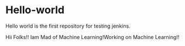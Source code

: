 # Hello-world
Hello world is the first repository for testing jenkins.

Hii Folks!!
Iam Mad of Machine Learning!Working on  Machine Learning!!
